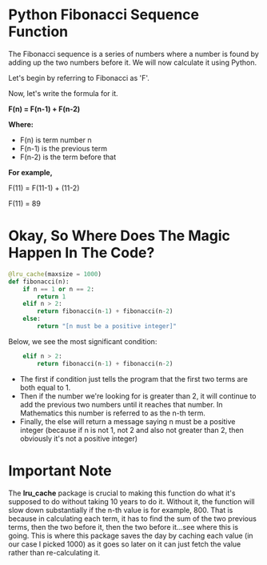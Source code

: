# Python Fibonacci Sequence Function
The Fibonacci sequence is a series of numbers where a number is found by adding up the two numbers before it.
We will now calculate it using Python.

Let's begin by referring to Fibonacci as 'F'.

Now, let's write the formula for it.

**F(n) = F(n-1) + F(n-2)**

**Where:**
- F(n) is term number n
- F(n-1) is the previous term
- F(n-2) is the term before that

**For example,**

F(11) = F(11-1) + (11-2)

F(11) = 89

# Okay, So Where Does The Magic Happen In The Code?
```python
@lru_cache(maxsize = 1000)
def fibonacci(n):
    if n == 1 or n == 2:
        return 1
    elif n > 2:
        return fibonacci(n-1) + fibonacci(n-2)
    else:
        return "[n must be a positive integer]"
```

Below, we see the most significant condition:
```python
    elif n > 2:
        return fibonacci(n-1) + fibonacci(n-2)
```

- The first if condition just tells the program that the first two terms are both equal to 1.
- Then if the number we're looking for is greater than 2, it will continue to add the previous two numbers until it reaches that number. In Mathematics this number is referred to as the n-th term.
- Finally, the else will return a message saying n must be a positive integer (because if n is not 1, not 2 and also not greater than 2, then obviously it's not a positive integer)

# Important Note
The **lru_cache** package is crucial to making this function do what it's supposed to do without taking 10 years to do it. Without it, the function will slow down substantially if the n-th value is for example, 800.
That is because in calculating each term, it has to find the sum of the two previous terms, then the two before it, then the two before it...see where this is going.
This is where this package saves the day by caching each value (in our case I picked 1000) as it goes so later on it can just fetch the value rather than re-calculating it.
